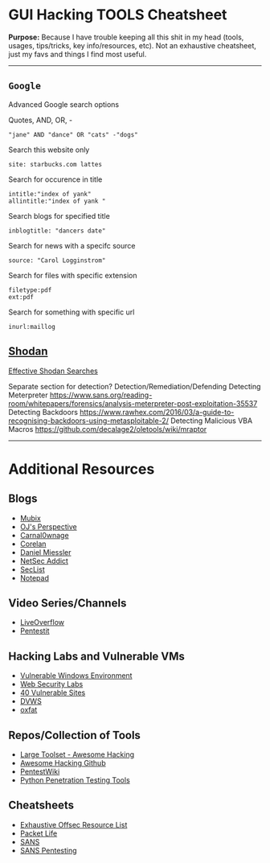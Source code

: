# GUI Hacking TOOLS Cheatsheet

**Purpose:** Because I have trouble keeping all this shit in my head (tools, usages, tips/tricks, key info/resources, etc). Not an exhaustive cheatsheet, just my favs and things I find most useful.

---

## `Google`
Advanced Google search options

Quotes, AND, OR, -
```
"jane" AND "dance" OR "cats" -"dogs"
```

Search this website only
```
site: starbucks.com lattes
```

Search for occurence in title
```
intitle:"index of yank"
allintitle:"index of yank "
```

Search blogs for specified title
```
inblogtitle: "dancers date"
```

Search for news with a specifc source
```
source: "Carol Logginstrom"
```

Search for files with specific extension
```
filetype:pdf
ext:pdf
```

Search for something with specific url
```
inurl:maillog
```

## [Shodan](https://www.shodan.io/)

[Effective Shodan Searches](https://pen-testing.sans.org/blog/2015/12/08/effective-shodan-searches/)

Separate section for detection?
Detection/Remediation/Defending
Detecting Meterpreter
https://www.sans.org/reading-room/whitepapers/forensics/analysis-meterpreter-post-exploitation-35537
Detecting Backdoors
https://www.rawhex.com/2016/03/a-guide-to-recognising-backdoors-using-metasploitable-2/
Detecting Malicious VBA Macros
https://github.com/decalage2/oletools/wiki/mraptor

---

# Additional Resources

## Blogs
- [Mubix](https://room362.com/)
- [OJ's Perspective](http://buffered.io/)
- [Carnal0wnage](http://carnal0wnage.attackresearch.com/)
- [Corelan](https://www.corelan.be/)
- [Daniel Miessler](https://danielmiessler.com/information-security/)
- [NetSec Addict](http://netsec.ws/)
- [SecList](http://seclist.us/)
- [Notepad](https://bobloblaw.gitbooks.io/security/content/)

## Video Series/Channels
- [LiveOverflow](https://www.youtube.com/channel/UClcE-kVhqyiHCcjYwcpfj9w)
- [Pentestit](https://www.youtube.com/user/PentestITLab/videos)

## Hacking Labs and Vulnerable VMs
- [Vulnerable Windows Environment](http://www.crowdfunder.co.uk/rastalabs)
- [Web Security Labs](http://www.cis.syr.edu/~wedu/seed/web_security.html)
- [40 Vulnerable Sites](https://www.bonkersabouttech.com/security/40-plus-list-of-intentionally-vulnerable-websites-to-practice-your-hacking-skills/392)
- [DVWS](https://github.com/interference-security/DVWS)
- [oxfat](https://0xf.at/)

## Repos/Collection of Tools
- [Large Toolset - Awesome Hacking](https://awesomehacking.org/)
- [Awesome Hacking Github](https://github.com/Hack-with-Github/Awesome-Hacking)
- [PentestWiki](https://github.com/nixawk/pentest-wiki)
- [Python Penetration Testing Tools](https://github.com/dloss/python-pentest-tools)

## Cheatsheets
- [Exhaustive Offsec Resource List](https://gist.github.com/jivoi/724e4b4b22501b77ef133edc63eba7b4)
- [Packet Life](http://packetlife.net/library/cheat-sheets/)
- [SANS](http://www.danielowen.com/2017/01/01/sans-cheat-sheets/)
- [SANS Pentesting](https://pen-testing.sans.org/resources/downloads)
